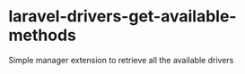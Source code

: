 # laravel-drivers-get-available-methods
Simple manager extension to retrieve all the available drivers

